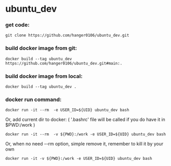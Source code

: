 # ubuntu_dev

### get code:
    git clone https://github.com/hanger0106/ubuntu_dev.git
    
### build docker image from git:
    docker build --tag ubuntu_dev https://github.com/hanger0106/ubuntu_dev.git#main:.

### build docker image from local:
    docker build --tag ubuntu_dev .
    
### docker run command:
    docker run -it --rm  -e USER_ID=${UID} ubuntu_dev bash
Or, add current dir to docker:
( '.bashrc' file will be called if you do have it in $PWD:/work )

    docker run -it --rm  -v ${PWD}:/work -e USER_ID=${UID} ubuntu_dev bash

Or, when no need --rm option, simple remove it, remember to kill it by your own
    
    docker run -it -v ${PWD}:/work -e USER_ID=${UID} ubuntu_dev bash
